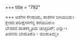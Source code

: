 +++
title = "792"

+++
ಆಶೆಗಳ ಕೆಣಕದಿರು, ಪಾಶಗಳ ಬಿಗಿಯದಿರು।  
ಕ್ಲೇಶದ ಪರೀಕ್ಷೆಗಳಿಗೆನ್ನ ಕರೆಯದಿರು॥  
ಬೇಸರದ ಪಾತಕಸ್ಮೃತಿಯ ಚುಚ್ಚದಿರ್; ಎನ್ನು-।  
ತೀಶನನು ಬೇಡುತಿರೊ - ಮಂಕುತಿಮ್ಮ॥  
